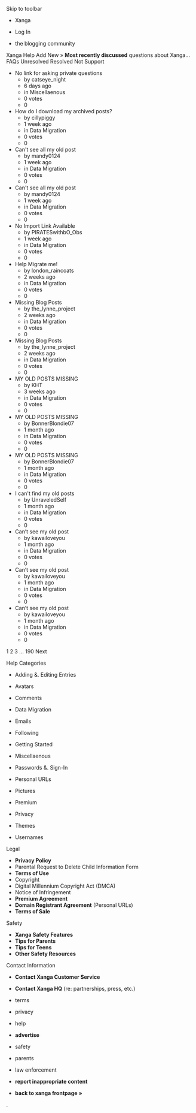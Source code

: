 Skip to toolbar

*   Xanga

*   Log In

*   the blogging community

Xanga Help Add New » **Most recently discussed** questions about Xanga… FAQs Unresolved Resolved Not Support

*   No link for asking private questions
    *   by catseye\_night
    *   6 days ago
    *   in Miscellaenous
    *   0 votes
    *   0
*   How do I download my archived posts?
    *   by cillypiggy
    *   1 week ago
    *   in Data Migration
    *   0 votes
    *   0
*   Can't see all my old post
    *   by mandy0124
    *   1 week ago
    *   in Data Migration
    *   0 votes
    *   0
*   Can't see all my old post
    *   by mandy0124
    *   1 week ago
    *   in Data Migration
    *   0 votes
    *   0
*   No Import Link Available
    *   by PIRATESwithbO\_Obs
    *   1 week ago
    *   in Data Migration
    *   0 votes
    *   0
*   Help Migrate me!
    *   by london\_raincoats
    *   2 weeks ago
    *   in Data Migration
    *   0 votes
    *   0
*   Missing Blog Posts
    *   by the\_lynne\_project
    *   2 weeks ago
    *   in Data Migration
    *   0 votes
    *   0
*   Missing Blog Posts
    *   by the\_lynne\_project
    *   2 weeks ago
    *   in Data Migration
    *   0 votes
    *   0
*   MY OLD POSTS MISSING
    *   by KHT
    *   3 weeks ago
    *   in Data Migration
    *   0 votes
    *   0
*   MY OLD POSTS MISSING
    *   by BonnerBlondie07
    *   1 month ago
    *   in Data Migration
    *   0 votes
    *   0
*   MY OLD POSTS MISSING
    *   by BonnerBlondie07
    *   1 month ago
    *   in Data Migration
    *   0 votes
    *   0
*   I can't find my old posts
    *   by UnraveledSelf
    *   1 month ago
    *   in Data Migration
    *   0 votes
    *   0
*   Can’t see my old post
    *   by kawailoveyou
    *   1 month ago
    *   in Data Migration
    *   0 votes
    *   0
*   Can’t see my old post
    *   by kawailoveyou
    *   1 month ago
    *   in Data Migration
    *   0 votes
    *   0
*   Can’t see my old post
    *   by kawailoveyou
    *   1 month ago
    *   in Data Migration
    *   0 votes
    *   0

1 2 3 ... 190 Next

Help Categories

*   Adding &. Editing Entries
*   Avatars
*   Comments
*   Data Migration
*   Emails
*   Following
*   Getting Started
*   Miscellaenous

*   Passwords &. Sign-In
*   Personal URLs
*   Pictures
*   Premium
*   Privacy
*   Themes
*   Usernames

Legal

*   **Privacy Policy**
*   Parental Request to Delete Child Information Form
*   **Terms of Use**
*   Copyright
*   Digital Millennium Copyright Act (DMCA)
*   Notice of Infringement
*   **Premium Agreement**
*   **Domain Registrant Agreement** (Personal URLs)
*   **Terms of Sale**

Safety

*   **Xanga Safety Features**
*   **Tips for Parents**
*   **Tips for Teens**
*   **Other Safety Resources**

Contact Information

*   **Contact Xanga Customer Service**
*   **Contact Xanga HQ** (re: partnerships, press, etc.)

*   terms
*   privacy
*   help
*   **advertise**

*   safety
*   parents
*   law enforcement
*   **report inappropriate content**

*   **back to xanga frontpage »**

<img src="http://pixel.quantserve.com/pixel/p-87h-iNOVooym2.gif" style="display: none" height="1" width="1" alt="Quantcast"/>.